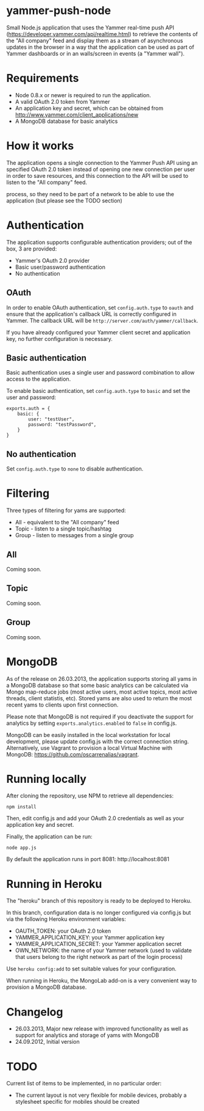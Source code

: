 yammer-push-node
================

Small Node.js application that uses the Yammer real-time push API (https://developer.yammer.com/api/realtime.html) to retrieve the contents of the "All company" feed and display them as a stream of asynchronous updates in the browser in a way that the application can be used as part of Yammer dashboards or in an walls/screen in events (a "Yammer wall").

Requirements
============
* Node 0.8.x or newer is required to run the application.
* A valid OAuth 2.0 token from Yammer
* An application key and secret, which can be obtained from http://www.yammer.com/client_applications/new
* A MongoDB database for basic analytics

How it works
============
The application opens a single connection to the Yammer Push API using an specified OAuth 2.0 token instead of opening one new connection per user in order to save resources, and this connection to the API will be used to listen to the "All company" feed. 



 process, so they need to be part of a network to be able to use the application (but please see the TODO section)

Authentication
==============
The application supports configurable authentication providers; out of the box, 3 are provided:

* Yammer's OAuth 2.0 provider
* Basic user/password authentication
* No authentication

OAuth
-----
In order to enable OAuth authentication, set ```config.auth.type``` to ```oauth``` and ensure that the application's callback URL is correctly configured in Yammer. The callback URL will be ```http://server.com/auth/yammer/callback```.

If you have already configured your Yammer client secret and application key, no further configuration is necessary.

Basic authentication
--------------------
Basic authentication uses a single user and password combination to allow access to the application.

To enable basic authentication, set ```config.auth.type``` to ```basic``` and set the user and password:

```
exports.auth = {
	basic: {
		user: "testUser",
		password: "testPassword",
	}	
}
```

No authentication
-----------------
Set ```config.auth.type``` to ```none``` to disable authentication. 

Filtering
=========
Three types of filtering for yams are supported:

* All - equivalent to the "All company" feed
* Topic - listen to a single topic/hashtag
* Group - listen to messages from a single group

All
---
Coming soon.

Topic
-----
Coming soon.

Group
-----
Coming soon.

MongoDB
=======
As of the release on 26.03.2013, the application supports storing all yams in a MongoDB database so that some basic analytics can be 
calculated via Mongo map-reduce jobs (most active users, most active topics, most active threads, client statistis, etc). Stored yams
are also used to return the most recent yams to clients upon first connection.

Please note that MongoDB is not required if you deactivate the support for analytics by setting ```exports.analytics.enabled``` to ```false``` in config.js. 

MongoDB can be easily installed in the local workstation for local development, please update config.js with the correct
connection string. Alternatively, use Vagrant to provision a local Virtual Machine with MongoDB: https://github.com/oscarrenalias/vagrant.

Running locally
===============
After cloning the repository, use NPM to retrieve all dependencies:

```npm install```

Then, edit config.js and add your OAuth 2.0 credentials as well as your application key and secret.

Finally, the application can be run:

```node app.js```

By default the application runs in port 8081: http://localhost:8081

Running in Heroku
=================
The "heroku" branch of this repository is ready to be deployed to Heroku. 

In this branch, configuration data is no longer configured via config.js but via the following Heroku environment variables:

* OAUTH_TOKEN: your OAuth 2.0 token
* YAMMER_APPLICATION_KEY: your Yammer application key
* YAMMER_APPLICATION_SECRET: your Yammer application secret
* OWN_NETWORK: the name of your Yammer network (used to validate that users belong to the right network as part of the login process)

Use ```heroku config:add``` to set suitable values for your configuration.

When running in Heroku, the MongoLab add-on is a very convenient way to provision a MongoDB database.

Changelog
=========
* 26.03.2013, Major new release with improved functionality as well as support for analytics and storage of yams with MongoDB
* 24.09.2012, Initial version

TODO
====
Current list of items to be implemented, in no particular order:

* The current layout is not very flexible for mobile devices, probably a stylesheet specific for mobiles should be created